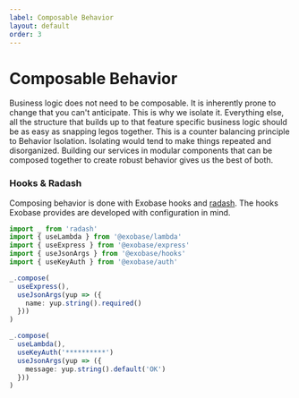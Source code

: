 ```yaml
---
label: Composable Behavior
layout: default
order: 3
---
```


# Composable Behavior

Business logic does not need to be composable. It is inherently prone to change that you can't anticipate. This is why we isolate it. Everything else, all the structure that builds up to that feature specific business logic should be as easy as snapping legos together. This is a counter balancing principle to Behavior Isolation. Isolating would tend to make things repeated and disorganized. Building our services in modular components that can be composed together to create robust behavior gives us the best of both.

### Hooks & Radash
Composing behavior is done with Exobase hooks and [radash](https://github.com/rayepps/radash). The hooks Exobase provides are developed with configuration in mind.

```ts Comopsing Hooks
import _ from 'radash'
import { useLambda } from '@exobase/lambda'
import { useExpress } from '@exobase/express'
import { useJsonArgs } from '@exobase/hooks'
import { useKeyAuth } from '@exobase/auth'

_.compose(
  useExpress(),
  useJsonArgs(yup => ({
    name: yup.string().required()
  }))
)

_.compose(
  useLambda(),
  useKeyAuth('**********')
  useJsonArgs(yup => ({
    message: yup.string().default('OK')
  }))
)
```
